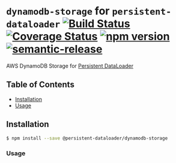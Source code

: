# `dynamodb-storage` for `persistent-dataloader` [![Build Status](https://github.com/persistent-dataloader/dynamodb-storage/workflows/release/badge.svg)](https://github.com/persistent-dataloader/dynamodb-storage/actions) [![Coverage Status](https://coveralls.io/repos/github/persistent-dataloader/dynamodb-storage/badge.svg?branch=master)](https://coveralls.io/github/persistent-dataloader/dynamodb-storage?branch=master) [![npm version](https://badge.fury.io/js/persistent-dataloader.svg)](https://badge.fury.io/js/persistent-dataloader) [![semantic-release](https://img.shields.io/badge/%20%20%F0%9F%93%A6%F0%9F%9A%80-semantic--release-e10079.svg)](https://github.com/semantic-release/semantic-release)

AWS DynamoDB Storage for [Persistent DataLoader](https://github.com/persistent-dataloader/dynamodb-storage)

## Table of Contents
- [Installation](#installation)
- [Usage](#usage)

## Installation

```bash
$ npm install --save @persistent-dataloader/dynamodb-storage
```

### Usage

